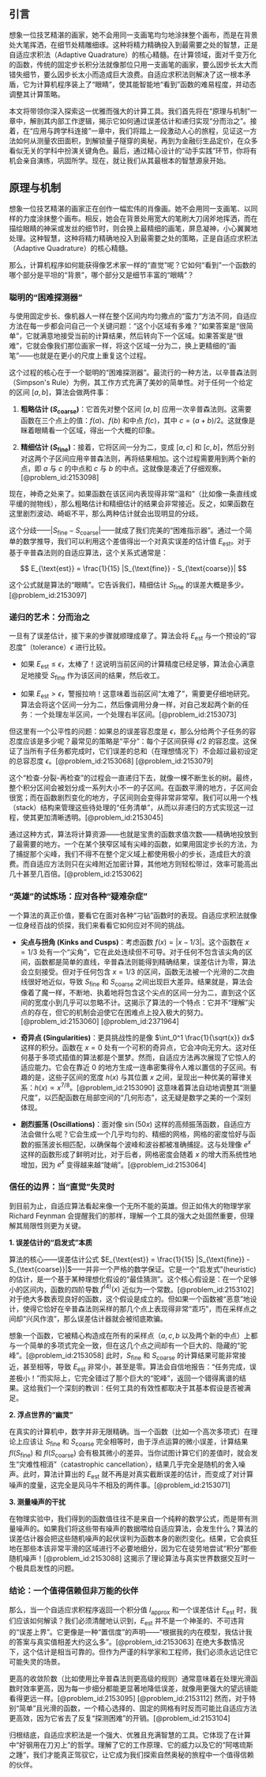 ## 引言
想象一位技艺精湛的画家，她不会用同一支画笔均匀地涂抹整个画布，而是在背景处大笔挥洒，在细节处精雕细琢。这种将精力精确投入到最需要之处的智慧，正是自适应求积法（Adaptive Quadrature）的核心精髓。在计算领域，面对千变万化的函数，传统的固定步长积分法就像那位只用一支画笔的画家，要么因步长太大而错失细节，要么因步长太小而造成巨大浪费。自适应求积法则解决了这一根本矛盾，它为计算机程序装上了“眼睛”，使其能智能地“看到”函数的难易程度，并动态调整其计算策略。

本文将带领你深入探索这一优雅而强大的计算工具。我们首先将在“原理与机制”一章中，解剖其内部工作逻辑，揭示它如何通过误差估计和递归实现“分而治之”。接着，在“应用与跨学科连接”一章中，我们将踏上一段激动人心的旅程，见证这一方法如何从测量农田面积，到解锁量子隧穿的奥秘，再到为金融衍生品定价，在众多看似无关的学科中扮演关键角色。最后，通过精心设计的“动手实践”环节，你将有机会亲自演练，巩固所学。现在，就让我们从其最根本的智慧源泉开始。

## 原理与机制

想象一位技艺精湛的画家正在创作一幅宏伟的肖像画。她不会用同一支画笔、以同样的力度涂抹整个画布。相反，她会在背景处用宽大的笔刷大刀阔斧地挥洒，而在描绘眼睛的神采或发丝的细节时，则会换上最精细的画笔，屏息凝神，小心翼翼地处理。这种智慧，这种将精力精确地投入到最需要之处的策略，正是自适应求积法（Adaptive Quadrature）的核心精髓。

那么，计算机程序如何能获得像艺术家一样的“直觉”呢？它如何“看到”一个函数的哪个部分是平坦的“背景”，哪个部分又是细节丰富的“眼睛”？

### 聪明的“困难探测器”

与使用固定步长、像机器人一样在整个区间内均匀撒点的“蛮力”方法不同，自适应方法在每一步都会问自己一个关键问题：“这个小区域有多难？”如果答案是“很简单”，它就满意地接受当前的计算结果，然后转向下一个区域。如果答案是“很难”，它就会像我们那位画家一样，将这个区域一分为二，换上更精细的“画笔”——也就是在更小的尺度上重复这个过程。

这个过程的核心在于一个聪明的“困难探测器”。最流行的一种方法，以辛普森法则（Simpson's Rule）为例，其工作方式充满了美妙的简单性。对于任何一个给定的区间 $[a, b]$，算法会做两件事：

1.  **粗略估计 ($S_{\text{coarse}}$)**：它首先对整个区间 $[a, b]$ 应用一次辛普森法则。这需要函数在三个点上的值：$f(a)$、$f(b)$ 和中点 $f(c)$，其中 $c = (a+b)/2$。这就像是眯着眼睛看一个区域，得出一个大概的印象。

2.  **精细估计 ($S_{\text{fine}}$)**：接着，它将区间一分为二，变成 $[a, c]$ 和 $[c, b]$，然后分别对这两个子区间应用辛普森法则，再将结果相加。这个过程需要用到两个新的点，即 $a$ 与 $c$ 的中点和 $c$ 与 $b$ 的中点。这就像是凑近了仔细观察。[@problem_id:2153098]

现在，神奇之处来了。如果函数在该区间内表现得非常“温和”（比如像一条直线或平缓的抛物线），那么粗略估计和精细估计的结果会非常接近。反之，如果函数在这里剧烈波动、崎岖不平，那么两种估计就会出现明显的分歧。

这个分歧——$|S_{\text{fine}} - S_{\text{coarse}}|$——就成了我们完美的“困难指示器”。通过一个简单的数学推导，我们可以利用这个差值得出一个对真实误差的估计值 $E_{\text{est}}$。对于基于辛普森法则的自适应算法，这个关系式通常是：

$$ E_{\text{est}} = \frac{1}{15} |S_{\text{fine}} - S_{\text{coarse}}| $$

这个公式就是算法的“眼睛”。它告诉我们，精细估计 $S_{\text{fine}}$ 的误差大概是多少。[@problem_id:2153097]

### 递归的艺术：分而治之

一旦有了误差估计，接下来的步骤就顺理成章了。算法会将 $E_{\text{est}}$ 与一个预设的“容忍度”（tolerance）$\epsilon$ 进行比较。

-   如果 $E_{\text{est}} \leq \epsilon$，太棒了！这说明当前区间的计算精度已经足够，算法会心满意足地接受 $S_{\text{fine}}$ 作为该区间的结果，然后收工。

-   如果 $E_{\text{est}} > \epsilon$，警报拉响！这意味着当前区间“太难了”，需要更仔细地研究。算法会将这个区间一分为二，然后像调用分身一样，对自己发起两个新的任务：一个处理左半区间，一个处理右半区间。[@problem_id:2153073]

但这里有一个公平性的问题：如果总的误差容忍度是 $\epsilon$，那么分给两个子任务的容忍度应该是多少呢？最常见的策略是“平分”：每个子区间获得 $\epsilon/2$ 的容忍度。这保证了当所有子任务都完成时，它们误差的总和（在理想情况下）不会超过最初设定的总容忍度 $\epsilon$。[@problem_id:2153068] [@problem_id:2153079]

这个“检查-分裂-再检查”的过程会一直递归下去，就像一棵不断生长的树。最终，整个积分区间会被划分成一系列大小不一的子区间。在函数平滑的地方，子区间会很宽；而在函数剧烈变化的地方，子区间则会变得非常非常窄。我们可以用一个栈（stack）结构来管理这些待处理的“任务清单”，从而以非递归的方式实现这一过程，使其更加清晰透明。[@problem_id:2153045]

通过这种方式，算法将计算资源——也就是宝贵的函数求值次数——精确地投放到了最需要的地方。一个在某个狭窄区域有尖峰的函数，如果用固定步长的方法，为了捕捉那个尖峰，我们不得不在整个定义域上都使用极小的步长，造成巨大的浪费。而自适应方法则只在尖峰附近加密计算，其他地方则轻松带过，效率可能高出几十甚至几百倍。[@problem_id:2153062]

### “英雄”的试炼场：应对各种“疑难杂症”

一个算法的真正价值，要看它在面对各种“刁钻”函数时的表现。自适应求积法就像一位身经百战的侦探，我们来看看它如何应对不同的挑战。

-   **尖点与拐角 (Kinks and Cusps)**：考虑函数 $f(x) = |x - 1/3|$。这个函数在 $x=1/3$ 处有一个“尖角”，它在此处连续但不可导。对于任何不包含该尖角的区间，函数都是简单的直线，辛普森法则能得到精确结果，误差估计为零，算法会立刻接受。但对于任何包含 $x=1/3$ 的区间，函数无法被一个光滑的二次曲线很好地近似，导致 $S_{\text{fine}}$ 和 $S_{\text{coarse}}$ 之间出现巨大差异。结果就是，算法会像着了魔一样，不断地、执着地将包含这个尖点的区间一分为二，直到这个区间的宽度小到几乎可以忽略不计。这揭示了算法的一个特点：它并不“理解”尖点的存在，但它的机制会迫使它在困难点上投入极大的努力。[@problem_id:2153060] [@problem_id:2371964]

-   **奇异点 (Singularities)**：更具挑战性的是像 $\int_0^1 \frac{1}{\sqrt{x}} dx$ 这样的积分。函数在 $x=0$ 处有一个可积的奇异点，它会冲向无穷大。这对任何基于多项式插值的算法都是个噩梦。然而，自适应方法再次展现了它惊人的适应能力。它会在靠近 $0$ 的地方生成一连串密集得令人难以置信的子区间。有趣的是，这些子区间的宽度 $h(x)$ 与其位置 $x$ 之间，呈现出一种优美的幂律关系：$h(x) \propto x^{7/8}$。[@problem_id:2153090] 这意味着算法自动地调整其“测量尺度”，以匹配函数在局部空间的“几何形态”，这无疑是数学之美的一个深刻体现。

-   **剧烈振荡 (Oscillations)**：面对像 $\sin(50x)$ 这样的高频振荡函数，自适应方法会做什么呢？它会生成一个几乎均匀的、精细的网格，网格的密度恰好与函数的振荡波长相匹配，以确保每个波峰和波谷都被准确捕捉。这与处理像 $e^x$ 这样的函数形成了鲜明对比，对于后者，网格密度会随着 $x$ 的增大而系统性地增加，因为 $e^x$ 变得越来越“陡峭”。[@problem_id:2153064]

### 信任的边界：当“直觉”失灵时

到目前为止，自适应算法看起来像一个无所不能的英雄。但正如伟大的物理学家 Richard Feynman 会提醒我们的那样，理解一个工具的强大之处固然重要，但理解其局限性则更为关键。

**1. 误差估计的“启发式”本质**

算法的核心——误差估计公式 $E_{\text{est}} = \frac{1}{15} |S_{\text{fine}} - S_{\text{coarse}}|$——并非一个严格的数学保证。它是一个“启发式”(heuristic)的估计，是一个基于某种理想化假设的“最佳猜测”。这个核心假设是：在一个足够小的区间内，函数的四阶导数 $f^{(4)}(x)$ 近似为一个常数。[@problem_id:2153102] 对于绝大多数表现良好的函数，这个假设是成立的。但如果一个函数被“恶意”地设计，使得它恰好在辛普森法则采样的那几个点上表现得非常“乖巧”，而在采样点之间却“兴风作浪”，那么误差估计器就会被彻底欺骗。

想象一个函数，它被精心构造成在所有的采样点（$a, c, b$ 以及两个新的中点）上都与一个简单的多项式完全一致，但在这几个点之间却有一个巨大的、隐藏的“驼峰”。[@problem_id:2153058] 此时，$S_{\text{fine}}$ 和 $S_{\text{coarse}}$ 的计算结果可能非常接近，甚至相等，导致 $E_{\text{est}}$ 非常小，甚至是零。算法会自信地报告：“任务完成，误差极小！”而实际上，它完全错过了那个巨大的“驼峰”，返回一个错得离谱的结果。这给我们一个深刻的教训：任何工具的有效性都取决于其基本假设是否被满足。

**2. 浮点世界的“幽灵”**

在真实的计算机中，数字并非无限精确。当一个函数（比如一个高次多项式）在理论上应该让 $S_{\text{fine}}$ 和 $S_{\text{coarse}}$ 完全相等时，由于浮点运算的微小误差，计算结果 $fl(S_{\text{fine}})$ 和 $fl(S_{\text{coarse}})$ 会有极其微小的差异。当你试图计算它们的差值时，就会发生“灾难性相消”（catastrophic cancellation），结果几乎完全是随机的舍入噪声。此时，算法计算出的 $E_{\text{est}}$ 就不再是对真实截断误差的估计，而变成了对计算噪声的度量，这完全是风马牛不相及的两件事。[@problem_id:2153071]

**3. 测量噪声的干扰**

在物理实验中，我们得到的函数值往往不是来自一个纯粹的数学公式，而是带有测量噪声的。如果我们将这些带有噪声的数据喂给自适应算法，会发生什么？算法的误差估计器会把这些随机噪声的起伏误判为函数本身的剧烈变化。结果，它会疯狂地在那些本该非常平滑的区域进行不必要地细分，因为它在徒劳地尝试“积分”那些随机噪声！[@problem_id:2153088] 这揭示了理论算法与真实世界数据交互时一个极具启发性的问题。

### 结论：一个值得信赖但非万能的伙伴

那么，当一个自适应求积程序返回一个积分值 $I_{\text{approx}}$ 和一个误差估计 $E_{\text{est}}$ 时，我们应该如何解读？我们必须清醒地认识到，$E_{\text{est}}$ 并不是一个神圣的、不可违背的“误差上界”。它更像是一种“置信度”的声明——“根据我的内在模型，我估计我的答案与真实值相差大约这么多”。[@problem_id:2153063] 在绝大多数情况下，这个估计是相当可靠的。但作为严谨的科学家和工程师，我们必须永远记住它可能失灵的场景。

更高的收敛阶数（比如使用比辛普森法则更高级的规则）通常意味着在处理光滑函数时效率更高，因为每一步细分都能更显著地降低误差，就像用更强大的望远镜能看得更远一样。[@problem_id:2153095] [@problem_id:2153112] 然而，对于特别“简单”且光滑的函数，一个精心选择的、固定的网格有时反而可能比自适应方法更高效，因为它省去了反复“探测困难”的开销。[@problem_id:2153104]

归根结底，自适应求积法是一个强大、优雅且充满智慧的工具。它体现了在计算中“好钢用在刀刃上”的哲学。理解了它的工作原理、它的威力以及它的“阿喀琉斯之踵”，我们才能真正驾驭它，让它成为我们探索自然奥秘的旅程中一个值得信赖的伙伴。